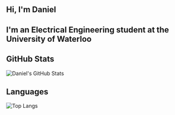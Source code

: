 <h2> Hi, I'm Daniel <h2>
 <p>I'm an Electrical Engineering student at the University of Waterloo</p>


## GitHub Stats
![Daniel's GitHub Stats](https://github-readme-stats.vercel.app/api?username=0wf&show_icons=true&theme=tokyonight)
  
## Languages
![Top Langs](https://github-readme-stats.vercel.app/api/top-langs/?username=0wf&show_icons=true&theme=tokyonight)
  
